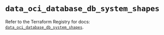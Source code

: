 # `data_oci_database_db_system_shapes`

Refer to the Terraform Registry for docs: [`data_oci_database_db_system_shapes`](https://registry.terraform.io/providers/oracle/oci/6.18.0/docs/data-sources/database_db_system_shapes).
